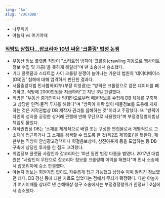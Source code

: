 ```yaml
---
lang: 'ko'
slug: '/367BDB'
---
```


- 나무위키
- 야놀자 vs 여기어때

### [직방도 당했다…잡코리아 10년 싸운 '크롤링' 법정 논쟁](https://www.joongang.co.kr/article/25139935)

- 부동산 정보 플랫폼 직방이 "스타트업 방픽이 '크롤링(crawling·자동으로 웹사이트 정보 수집 및 가공)'을 못하게 해달라"며 낸 소송에서 승소했다.
- 거대 플랫폼과 스타트업 사이 크롤링 분쟁이 늘어나는 가운데 법원이 '데이터베이스(DB)권' 침해에 대해 엄격하게 판단한 결과다.
- 서울중앙지법 민사합의62부(부장 이영광)는 "방픽은 크롤링으로 얻은 데이터를 폐기하고, 직방에 2000만원을 지급하라"고 지난 3일 판결했다.
- 직방은 "부동산 중개인이나 임대인으로부터 매물정보를 수집해 DB 체계를 구축하고 상당한 인적·물적 투자를 해왔다"며 "방픽이 허락 없이 매물정보를 도용해 게재하는 것은 저작권법상 DB 제작자 권리를 침해하는 것"이라고 주장했다. 또 "방픽이 타인의 성과를 공정한 상거래 관행에 반해 무단으로 사용했다"며 부정경쟁방지법상 책임도 물었다.
- 저작권법상 DB는 '소재를 체계적으로 배열 또는 구성한 편집물로서 개별적으로 그 소재에 접근하거나 그 소재를 검색할 수 있도록 한 것(제2조 제19호)'을 뜻한다. 재판부는 직방이 안심광고정책이나 헛걸음보상제, 삼진아웃제 등을 도입하는 등 DB 구축에 상당한 투자를 한 점도 고려했다.
- 취업정보 플랫폼 사람인과 잡코리아는 10년 동안 법정 다툼을 벌였다. 2017년 대법원은 "사람인이 무단으로 잡코리아 정보를 크롤링해 이익을 해쳤다"며 민사 소송에서 잡코리아에 승소 판결했다.
- 야놀자 정보는 회원가입 없이도 자유롭게 접근 가능했고 상당수 이미 알려진 정보였던 데다, DB 갱신 등에 대한 자료도 없었다는 점에서 무죄가 확정됐다. 다만 야놀자가 여기어때를 상대로 낸 손해배상 청구 소송에서는 부정경쟁행위가 인정돼 1·2심에서 승소했다.

